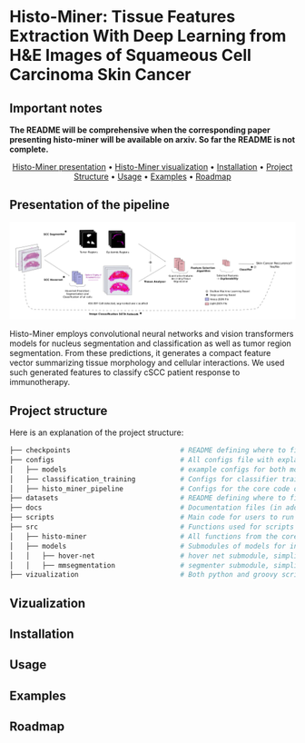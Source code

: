 # Histo-Miner: Tissue Features Extraction With Deep Learning from H&E Images of Squameous Cell Carcinoma Skin Cancer

## Important notes

**The README will be comprehensive when the corresponding paper presenting histo-miner will be available on arxiv. So far the README is not complete.** 


<div align="center">

[Histo-Miner presentation](#presentation-of-the-pipeline) • [Histo-Miner visualization](#vizualization) • [Installation](#installation) • [Project Structure](#project-structure) • [Usage](#usage) • [Examples](#examples) • [Roadmap](#roadmap) 

</div>



## Presentation of the pipeline

<p align="center">
  <img src="docs/images/pipeline-scheme.png", style="zoom:500%">
</p>


Histo-Miner employs convolutional neural networks and vision transformers models for nucleus segmentation and classification as well as tumor region segmentation. From these
predictions, it generates a compact feature vector summarizing tissue morphology and cellular interactions. We used such generated features to classify cSCC patient response to immunotherapy. 


## Project structure 

Here is an explanation of the project structure:

```bash
├── checkpoints                           # README defining where to find our models checkpoints in Zenodo
├── configs                               # All configs file with explanations
│   ├── models                            # example configs for both models inference
│   ├── classification_training           # Configs for classifier training 
│   ├── histo_miner_pipeline              # Configs for the core code of histo-minerent
├── datasets                              # README defining where to find our datasets in Zenodo
├── docs                                  # Documentation files (in addition to this main README.md)
├── scripts                               # Main code for users to run Histo-Miner 
├── src                                   # Functions used for scripts
│   ├── histo-miner                       # All functions from the core code (everything except deep learning)
│   ├── models                            # Submodules of models for inference and training
│   │   ├── hover-net                     # hover net submodule, simplification of original code to fit histo-miner needs
│   │   ├── mmsegmentation                # segmenter submodule, simplification of original code to fit histo-miner needs
├── vizualization                         # Both python and groovy scripts to either reproduce paper figures or to vizualize model inference with qupath   

```

## Vizualization

## Installation

## Usage

## Examples 

## Roadmap


